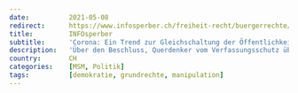 ```yaml
---
date:          2021-05-08
redirect:      https://www.infosperber.ch/freiheit-recht/buergerrechte/corona-ein-trend-zur-gleichschaltung-der-oeffentlichkeit/
title:         INFOsperber
subtitle:      'Corona: Ein Trend zur Gleichschaltung der Öffentlichkeit'
description:   'Über den Beschluss, Querdenker vom Verfassungsschutz überwachen zu lassen, informierten manche Medien ohne Pflicht zur Sorgfalt.'
country:       CH
categories:    [MSM, Politik]
tags:          [demokratie, grundrechte, manipulation]
---
```

